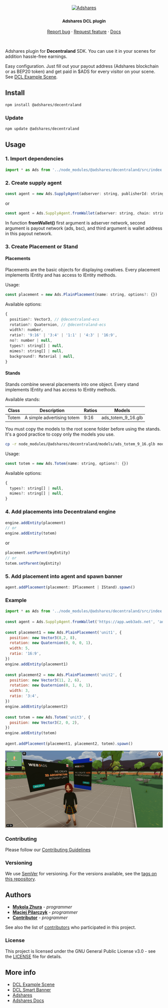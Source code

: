 <p align="center">
  <a href="https://adshares.net/">
    <img src="https://adshares.net/logos/ads.svg" alt="Adshares" width=72 height=72>
  </a>
  <h3 align="center"><small>Adshares DCL plugin</small></h3>
  <p align="center">
    <a href="https://github.com/adshares/decentraland/issues/new?template=bug_report.md&labels=Bug">Report bug</a>
    ·
    <a href="https://github.com/adshares/decentraland/issues/new?template=feature_request.md&labels=New%20Feature">Request feature</a>
    ·
    <a href="https://docs.adshares.net/adserver/">Docs</a>
  </p>
</p>

<br>

Adshares plugin for **Decentraland** SDK. You can use it in your scenes for addition hassle-free earnings.

Easy configuration. Just fill out your payout address (Adshares blockchain or as BEP20 token) and get paid in $ADS for every visitor on your scene. See [DCL Example Scene](https://github.com/adshares/dcl-scene).

## Install

```bash
npm install @adshares/decentraland
```

### Update

```bash
npm update @adshares/decentraland
```

## Usage

### 1. Import dependencies

```js
import * as Ads from '../node_modules/@adshares/decentraland/src/index'
```

### 2. Create supply agent

```js
const agent = new Ads.SupplyAgent(adserver: string, publisherId: string)
```

or

```js
const agent = Ads.SupplyAgent.fromWallet(adserver: string, chain: string, wallet: string)
```

In function **fromWallet()** first argument is adserver network, second argument is payout network (ads, bsc), and third argument is wallet address in this payout network.

### 3. Create Placement or Stand

#### Placements

Placements are the basic objects for displaying creatives.
Every placement implements IEntity and has access to IEntity methods.

Usage:

```js
const placement = new Ads.PlainPlacement(name: string, options?: {})
```

Available options:

```js
{
  position?: Vector3, // @decentraland-ecs
  rotation?: Quaternion, // @decentraland-ecs
  width?: number,
  ratio?: '9:16' | '3:4' | '1:1' | '4:3' | '16:9',
  no?: number | null,
  types?: string[] | null,
  mimes?: string[] | null,
  background?: Material | null,
}
```

#### Stands

Stands combine several placements into one object.
Every stand implements IEntity and has access to IEntity methods.

Available stands:

| Class | Description                | Ratios | Models             |
|-------|----------------------------|--------|--------------------|
| Totem | A simple advertising totem | 9:16   | ads_totem_9_16.glb |

You must copy the models to the root scene folder before using the stands. It's a good practice to copy only the models you use.

```bash
cp -r node_modules/@adshares/decentraland/models/ads_totem_9_16.glb models/
```

Usage:

```js
const totem = new Ads.Totem(name: string, options?: {})
```

Available options:

```js
{
  types?: string[] | null,
  mimes?: string[] | null,
}
```


### 4. Add placements into Decentraland engine

```js
engine.addEntity(placement)
// or
engine.addEntity(totem)
```
or 

```js
placement.setParent(myEntity)
// or
totem.setParent(myEntity)
```

### 5. Add placement into agent and spawn banner

```js
agent.addPlacement(placement: IPlacement | IStand).spawn()
```

### Example

```js
import * as Ads from '../node_modules/@adshares/decentraland/src/index'

const agent = Ads.SupplyAgent.fromWallet('https://app.web3ads.net', 'ads', '0001-00000000-9B6F')

const placement1 = new Ads.PlainPlacement('unit1', {
  position: new Vector3(8,2, 8),
  rotation: new Quaternion(0, 0, 0, 1),
  width: 5,
  ratio: '16:9',
})
engine.addEntity(placement1)

const placement2 = new Ads.PlainPlacement('unit2', {
  position: new Vector3(11, 2, 6),
  rotation: new Quaternion(0, 1, 0, 1),
  width: 3,
  ratio: '3:4',
})
engine.addEntity(placement2)

const totem = new Ads.Totem('unit3', {
  position: new Vector3(2, 0, 2),
})
engine.addEntity(totem)

agent.addPlacement(placement1, placement2, totem).spawn()
```

![Placement example](/assets/placement_example.png "Decentraland scene")


### Contributing

Please follow our [Contributing Guidelines](docs/CONTRIBUTING.md)

### Versioning

We use [SemVer](http://semver.org/) for versioning. For the versions available, see the [tags on this repository](https://github.com/adshares/decentraland/tags).

## Authors

- **[Mykola Zhura](https://github.com/Niko-Yea)** - _programmer_
- **[Maciej Pilarczyk](https://github.com/m-pilarczyk)** - _programmer_
- **[Contributor](https://github.com/smartsir796)** - _programmer_

See also the list of [contributors](https://github.com/adshares/decentraland/contributors) who participated in this project.

### License

This project is licensed under the GNU General Public License v3.0 - see the [LICENSE](LICENSE) file for details.

## More info

- [DCL Example Scene](https://github.com/adshares/dcl-scene)
- [DCL Smart Banner](https://github.com/adshares/dcl-smart-banner)
- [Adshares](https://adshares.net)
- [Adshares Docs](https://docs.adshares.net)
